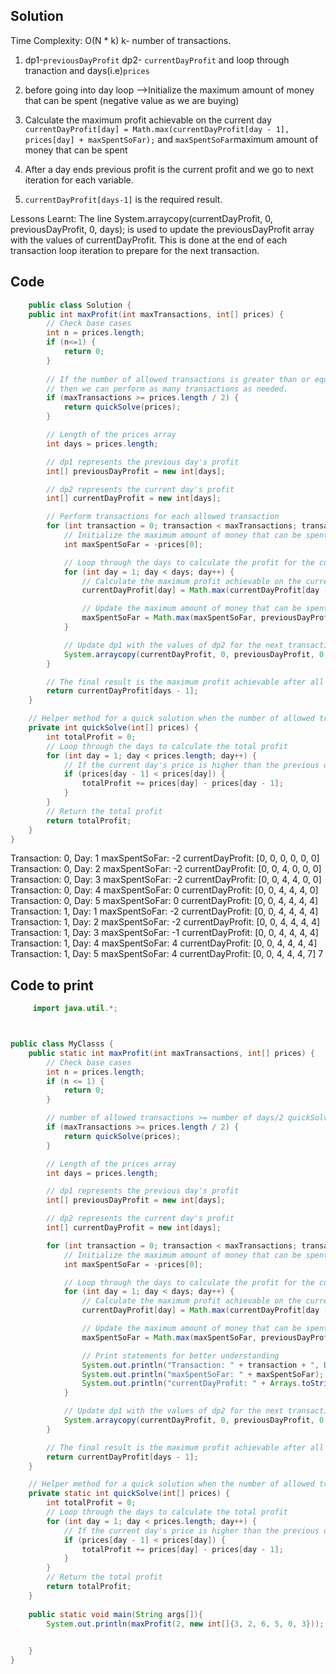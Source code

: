 ## Solution


Time Complexity: O(N * k) k- number of transactions. 

1. dp1-`previousDayProfit` dp2- `currentDayProfit` and loop through tranaction and days(i.e)`prices`

2. before going into day loop -->Initialize the maximum amount of money that can be spent (negative value as we are buying)

3. Calculate the maximum profit achievable on the current day `currentDayProfit[day] = Math.max(currentDayProfit[day - 1], prices[day] + maxSpentSoFar);` and `maxSpentSoFar`maximum amount of money that can be spent

4. After a day ends previous profit is the current profit and we go to next iteration for each variable.

5. `currentDayProfit[days-1]` is the required result.

Lessons Learnt:
The line System.arraycopy(currentDayProfit, 0, previousDayProfit, 0, days); is used to update the previousDayProfit array with the values of currentDayProfit. This is done at the end of each transaction loop iteration to prepare for the next transaction.

## Code



``` java
    public class Solution {
    public int maxProfit(int maxTransactions, int[] prices) {
        // Check base cases
        int n = prices.length;
        if (n<=1) {
            return 0;
        }
        
        // If the number of allowed transactions is greater than or equal to half of the number of days,
        // then we can perform as many transactions as needed.
        if (maxTransactions >= prices.length / 2) {
            return quickSolve(prices);
        }

        // Length of the prices array
        int days = prices.length;

        // dp1 represents the previous day's profit
        int[] previousDayProfit = new int[days];

        // dp2 represents the current day's profit
        int[] currentDayProfit = new int[days];

        // Perform transactions for each allowed transaction
        for (int transaction = 0; transaction < maxTransactions; transaction++) {
            // Initialize the maximum amount of money that can be spent (negative value as we are buying)
            int maxSpentSoFar = -prices[0];

            // Loop through the days to calculate the profit for the current transaction
            for (int day = 1; day < days; day++) {
                // Calculate the maximum profit achievable on the current day
                currentDayProfit[day] = Math.max(currentDayProfit[day - 1], prices[day] + maxSpentSoFar);

                // Update the maximum amount of money that can be spent (buying) for the next day
                maxSpentSoFar = Math.max(maxSpentSoFar, previousDayProfit[day] - prices[day]);
            }

            // Update dp1 with the values of dp2 for the next transaction
            System.arraycopy(currentDayProfit, 0, previousDayProfit, 0, days);
        }

        // The final result is the maximum profit achievable after all transactions
        return currentDayProfit[days - 1];
    }

    // Helper method for a quick solution when the number of allowed transactions is large
    private int quickSolve(int[] prices) {
        int totalProfit = 0;
        // Loop through the days to calculate the total profit
        for (int day = 1; day < prices.length; day++) {
            // If the current day's price is higher than the previous day, make a profit
            if (prices[day - 1] < prices[day]) {
                totalProfit += prices[day] - prices[day - 1];
            }
        }
        // Return the total profit
        return totalProfit;
    }
}
```

Transaction: 0, Day: 1
maxSpentSoFar: -2
currentDayProfit: [0, 0, 0, 0, 0, 0]
Transaction: 0, Day: 2
maxSpentSoFar: -2
currentDayProfit: [0, 0, 4, 0, 0, 0]
Transaction: 0, Day: 3
maxSpentSoFar: -2
currentDayProfit: [0, 0, 4, 4, 0, 0]
Transaction: 0, Day: 4
maxSpentSoFar: 0
currentDayProfit: [0, 0, 4, 4, 4, 0]
Transaction: 0, Day: 5
maxSpentSoFar: 0
currentDayProfit: [0, 0, 4, 4, 4, 4]
Transaction: 1, Day: 1
maxSpentSoFar: -2
currentDayProfit: [0, 0, 4, 4, 4, 4]
Transaction: 1, Day: 2
maxSpentSoFar: -2
currentDayProfit: [0, 0, 4, 4, 4, 4]
Transaction: 1, Day: 3
maxSpentSoFar: -1
currentDayProfit: [0, 0, 4, 4, 4, 4]
Transaction: 1, Day: 4
maxSpentSoFar: 4
currentDayProfit: [0, 0, 4, 4, 4, 4]
Transaction: 1, Day: 5
maxSpentSoFar: 4
currentDayProfit: [0, 0, 4, 4, 4, 7]
7



## Code to print 

``` java
     import java.util.*;



public class MyClasss {
    public static int maxProfit(int maxTransactions, int[] prices) {
        // Check base cases
        int n = prices.length;
        if (n <= 1) {
            return 0;
        }

        // number of allowed transactions >= number of days/2 quickSolve
        if (maxTransactions >= prices.length / 2) {
            return quickSolve(prices);
        }

        // Length of the prices array
        int days = prices.length;

        // dp1 represents the previous day's profit
        int[] previousDayProfit = new int[days];

        // dp2 represents the current day's profit
        int[] currentDayProfit = new int[days];

        for (int transaction = 0; transaction < maxTransactions; transaction++) {
            // Initialize the maximum amount of money that can be spent (negative value as we are buying)
            int maxSpentSoFar = -prices[0];

            // Loop through the days to calculate the profit for the current transaction
            for (int day = 1; day < days; day++) {
                // Calculate the maximum profit achievable on the current day
                currentDayProfit[day] = Math.max(currentDayProfit[day - 1], prices[day] + maxSpentSoFar);

                // Update the maximum amount of money that can be spent (buying) for the next day
                maxSpentSoFar = Math.max(maxSpentSoFar, previousDayProfit[day] - prices[day]);

                // Print statements for better understanding
                System.out.println("Transaction: " + transaction + ", Day: " + day);
                System.out.println("maxSpentSoFar: " + maxSpentSoFar);
                System.out.println("currentDayProfit: " + Arrays.toString(currentDayProfit));
            }

            // Update dp1 with the values of dp2 for the next transaction
            System.arraycopy(currentDayProfit, 0, previousDayProfit, 0, days);
        }

        // The final result is the maximum profit achievable after all transactions
        return currentDayProfit[days - 1];
    }

    // Helper method for a quick solution when the number of allowed transactions is large
    private static int quickSolve(int[] prices) {
        int totalProfit = 0;
        // Loop through the days to calculate the total profit
        for (int day = 1; day < prices.length; day++) {
            // If the current day's price is higher than the previous day, make a profit
            if (prices[day - 1] < prices[day]) {
                totalProfit += prices[day] - prices[day - 1];
            }
        }
        // Return the total profit
        return totalProfit;
    }
    
    public static void main(String args[]){
        System.out.println(maxProfit(2, new int[]{3, 2, 6, 5, 0, 3}));

        
    }
}

```

